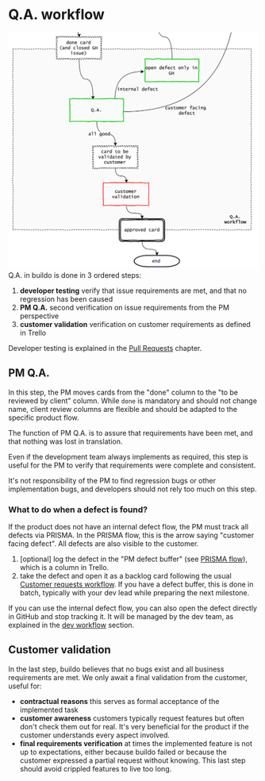 # Q.A. workflow
![](qa.png)
Q.A. in buildo is done in 3 ordered steps:
1. **developer testing** verify that issue requirements are met, and that no regression has been caused
2. **PM Q.A.** second verification on issue requirements from the PM perspective
3. **customer validation** verification on customer requirements as defined in Trello

Developer testing is explained in the [Pull Requests](../workflow/3.pull-requests.md) chapter.

## PM Q.A.

In this step, the PM moves cards from the "done" column to the "to be reviewed by client" column. While `done` is mandatory and should not change name, client review columns are flexible and should be adapted to the specific product flow.

The function of PM Q.A. is to assure that requirements have been met, and that nothing was lost in translation.

Even if the development team always implements as required, this step is useful for the PM to verify that requirements were complete and consistent.

It's not responsibility of the PM to find regression bugs or other implementation bugs, and developers should not rely too much on this step.

### What to do when a defect is found?

If the product does not have an internal defect flow, the PM must track all defects via PRISMA. In the PRISMA flow, this is the arrow saying "customer facing defect". All defects are also visible to the customer.

1. [optional] log the defect in the "PM defect buffer" (see [PRISMA flow](prisma_flow.md)), which is a column in Trello.
2. take the defect and open it as a backlog card following the usual [Customer requests workflow](customer_requests_workflow.md). If you have a defect buffer, this is done in batch, typically with your dev lead while preparing the next milestone.

If you can use the internal defect flow, you can also open the defect directly in GitHub and stop tracking it. It will be managed by the dev team, as explained in the [dev workflow](dev_workflow.md) section.

## Customer validation

In the last step, buildo believes that no bugs exist and all business requirements are met. We only await a final validation from the customer, useful for:
- **contractual reasons** this serves as formal acceptance of the implemented task
- **customer awareness** customers typically request features but often don't check them out for real. It's very beneficial for the product if the customer understands every aspect involved.
- **final requirements verification** at times the implemented feature is not up to expectations, either because buildo failed or because the customer expressed a partial request without knowing. This last step should avoid crippled features to live too long.